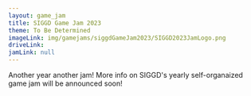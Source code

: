 ```yaml
---
layout: game_jam
title: SIGGD Game Jam 2023
theme: To Be Determined
imageLink: img/gamejams/siggdGameJam2023/SIGGD2023JamLogo.png
driveLink: 
jamLink: null
---
```

<!--Put description here:-->
Another year another jam! More info on SIGGD's yearly self-organaized game jam will be announced soon!